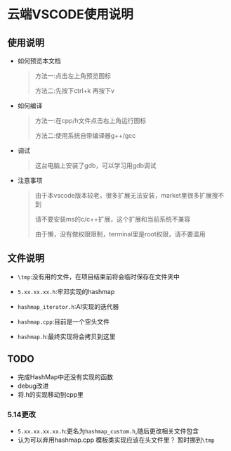 # 云端VSCODE使用说明

## 使用说明
- 如何预览本文档
    >方法一:点击左上角预览图标
    >
    >方法二:先按下ctrl+k 再按下v
- 如何编译
  >方法一:在cpp/h文件点击右上角运行图标
  >
  >方法二:使用系统自带编译器g++/gcc

- 调试
  >这台电脑上安装了gdb，可以学习用gdb调试
  
- 注意事项
    >由于本vscode版本较老，很多扩展无法安装，market里很多扩展搜不到
    >
    >请不要安装ms的c/c++扩展，这个扩展和当前系统不兼容
    >
    >由于懒，没有做权限限制，terminal里是root权限，请不要滥用

## 文件说明

- `\tmp`:没有用的文件，在项目结束前将会临时保存在文件夹中

- `5.xx.xx.xx.h`:牢邓实现的hashmap

- `hashmap_iterator.h`:AI实现的迭代器
  
- `hashmap.cpp`:目前是一个空头文件
  
- `hashmap.h`:最终实现将会拷贝到这里

## TODO
- 完成HashMap中还没有实现的函数
- debug改进
- 将.h的实现移动到cpp里

### 5.14更改
- `5.xx.xx.xx.xx.h`:更名为`hashmap_custom.h`,随后更改相关文件包含
- 认为可以弃用hashmap.cpp 模板类实现应该在头文件里？ 暂时挪到`\tmp`
